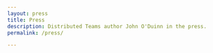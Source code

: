 ```yaml
---
layout: press
title: Press
description: Distributed Teams author John O'Duinn in the press.
permalink: /press/

---
```


